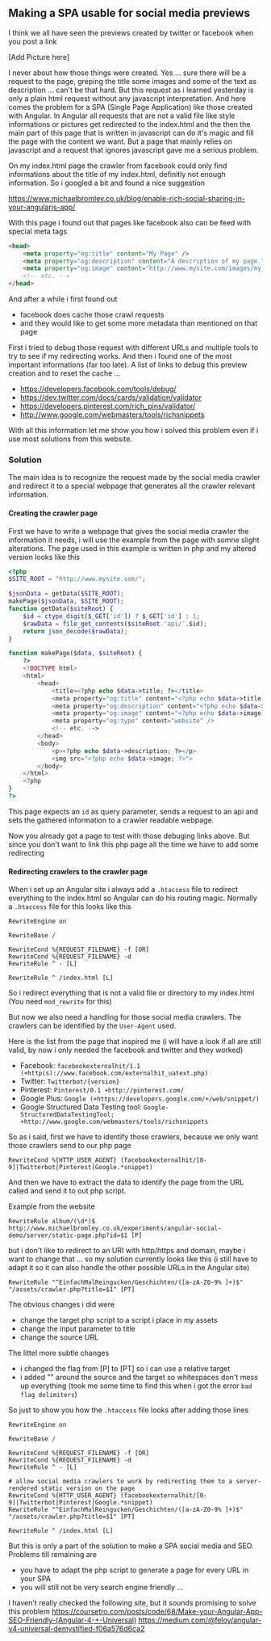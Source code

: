 ## Making a SPA usable for social media previews

I think we all have seen the previews created by twitter or facebook when you post a link

[Add Picture here]

I never about how those things were created. Yes ... sure there will be a request to the page, greping the title some images and some of the text as description ... can't be that hard.
But this request as i learned yesterday is only a plain html request without any javascript interpretation.
And here comes the problem for a SPA (Single Page Application) like those created with Angular. In Angular all requests that are not a valid file like style informations or pictures get redirected to the index.html and the then the main part of this page that is written in javascript can do it's magic and fill the page with the content we want. But a page that mainly relies on javascript and a request that ignores javascript gave me a serious problem.

On my index.html page the crawler from facebook could only find informations about the title of my index.html, definitly not enough information. So i googled a bit and found a nice suggestion

https://www.michaelbromley.co.uk/blog/enable-rich-social-sharing-in-your-angularjs-app/

With this page i found out that pages like facebook also can be feed with special meta tags
``` html
<head>
    <meta property="og:title" content="My Page" />
    <meta property="og:description" content="A description of my page." />
    <meta property="og:image" content="http://www.mysite.com/images/my_lovely_face.jpg" />
    <!-- etc. -->
</head>
```

And after a while i first found out
-	facebook does cache those crawl requests 
-	and they would like to get some more metadata than mentioned on that page

First i tried to debug those request with different URLs and multiple tools to try to see if my redirecting works. And then i found one of the most important informations (far too late). A list of links to debug this preview creation and to reset the cache ...
- https://developers.facebook.com/tools/debug/
- https://dev.twitter.com/docs/cards/validation/validator
- https://developers.pinterest.com/rich_pins/validator/
- http://www.google.com/webmasters/tools/richsnippets

With all this information let me show you how i solved this problem even if i use most solutions from this website.

### Solution
The main idea is to recognize the request made by the social media crawler and redirect it to a special webpage that generates all the crawler relevant information.

#### Creating the crawler page
First we have to write a webpage that gives the social media crawler the information it needs, i will use the example from the page with somne slight alterations. The page used in this example is written in php and my altered version looks like this
```php
<?php
$SITE_ROOT = "http://www.mysite.com/";

$jsonData = getData($SITE_ROOT);
makePage($jsonData, $SITE_ROOT);
function getData($siteRoot) {
    $id = ctype_digit($_GET['id']) ? $_GET['id'] : 1;
    $rawData = file_get_contents($siteRoot.'api/'.$id);
    return json_decode($rawData);
}

function makePage($data, $siteRoot) {
    ?>
    <!DOCTYPE html>
    <html>
        <head>
        	<title><?php echo $data->title; ?></title>
            <meta property="og:title" content="<?php echo $data->title; ?>" />
            <meta property="og:description" content="<?php echo $data->description; ?>" />
            <meta property="og:image" content="<?php echo $data->image; ?>" />
            <meta property="og:type" content="website" />
            <!-- etc. -->
        </head>
        <body>
            <p><?php echo $data->description; ?></p>
            <img src="<?php echo $data->image; ?>">
        </body>
    </html>
    <?php
}
?>
```
This page expects an `id` as query parameter, sends a request to an api and sets the gathered information to a crawler readable webpage.

Now you already got a page to test with those debuging links above. But since you don't want to link this php page all the time we have to add some redirecting

#### Redirecting crawlers to the crawler page

When i set up an Angular site i always add a `.htaccess` file to redirect everything to the index.html so Angular can do his routing magic. Normally a `.htaccess` file for this looks like this
```
RewriteEngine on

RewriteBase /

RewriteCond %{REQUEST_FILENAME} -f [OR]
RewriteCond %{REQUEST_FILENAME} -d
RewriteRule ^ - [L]

RewriteRule ^ /index.html [L]
```

So i redirect everything that is not a valid file or directory to my index.html (You need `mod_rewrite` for this)

But now we also need a handling for those social media crawlers. The crawlers can be identified by the `User-Agent` used.

Here is the list from the page that inspired me (i will have a look if all are still valid, by now i only needed the facebook and twitter and they worked)

- Facebook: `facebookexternalhit/1.1 (+http(s)://www.facebook.com/externalhit_uatext.php)`
- Twitter: `Twitterbot/{version}`
- Pinterest: `Pinterest/0.1 +http://pinterest.com/`
- Google Plus: `Google (+https://developers.google.com/+/web/snippet/)`
- Google Structured Data Testing tool: `Google-StructuredDataTestingTool; +http://www.google.com/webmasters/tools/richsnippets`

So as i said, first we have to identify those crawlers, because we only want those crawlers send to our php page

```
RewriteCond %{HTTP_USER_AGENT} (facebookexternalhit/[0-9]|Twitterbot|Pinterest|Google.*snippet)
```

And then we have to extract the data to identify the page from the URL called and send it to out php script.

Example from the website
```
RewriteRule album/(\d*)$ http://www.michaelbromley.co.uk/experiments/angular-social-demo/server/static-page.php?id=$1 [P]
```

but i don't like to redirect to an URI with http/https and domain, maybe i want to change that ... so my solution currently looks like this (i still have to adapt it so it can also handle the other possible URLs in the Angular site)
```
RewriteRule "^EinfachMalReingucken/Geschichten/([a-zA-Z0-9% ]+)$" "/assets/crawler.php?title=$1" [PT]
```
The obvious changes i did were
- change the target php script to a script i place in my assets
- change the input parameter to title
- change the source URL

The littel more subtle changes
- i changed the flag from [P] to [PT] so i can use a relative target
- i added "" around the source and the target so whitespaces don't mess up everything (took me some time to find this when i got the error `bad flag delimiters`)

So just to show you how the `.htaccess` file looks after adding those lines 
```
RewriteEngine on

RewriteBase /

RewriteCond %{REQUEST_FILENAME} -f [OR]
RewriteCond %{REQUEST_FILENAME} -d
RewriteRule ^ - [L]

# allow social media crawlers to work by redirecting them to a server-rendered static version on the page
RewriteCond %{HTTP_USER_AGENT} (facebookexternalhit/[0-9]|Twitterbot|Pinterest|Google.*snippet)
RewriteRule "^EinfachMalReingucken/Geschichten/([a-zA-Z0-9% ]+)$" "/assets/crawler.php?title=$1" [PT]

RewriteRule ^ /index.html [L]
```

But this is only a part of the solution to make a SPA social media and SEO. Problems till remaining are
- you have to adapt the php script to generate a page for every URL in your SPA
- you will still not be very search engine friendly ...

I haven't really checked the following site, but it sounds promising to solve this problem
https://coursetro.com/posts/code/68/Make-your-Angular-App-SEO-Friendly-(Angular-4-+-Universal)
https://medium.com/@feloy/angular-v4-universal-demystified-f06a576d6ca2
